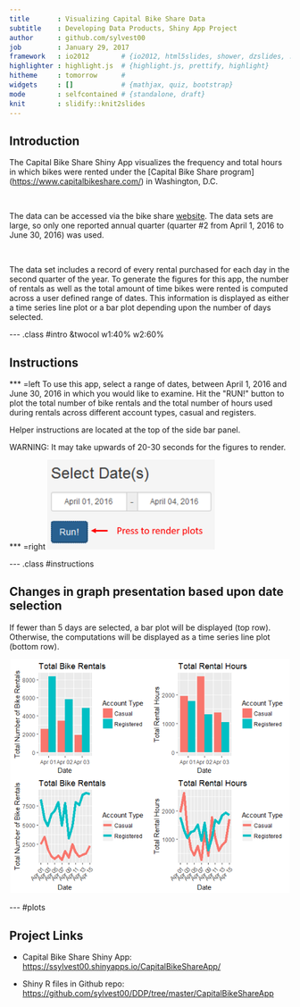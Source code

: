 ```yaml
---
title       : Visualizing Capital Bike Share Data
subtitle    : Developing Data Products, Shiny App Project
author      : github.com/sylvest00
job         : January 29, 2017
framework   : io2012        # {io2012, html5slides, shower, dzslides, ...}
highlighter : highlight.js  # {highlight.js, prettify, highlight}
hitheme     : tomorrow      # 
widgets     : []            # {mathjax, quiz, bootstrap}
mode        : selfcontained # {standalone, draft}
knit        : slidify::knit2slides
---
```


<style>
.title-slide {
  background-color: #FFFFFF;
  h2{color: #FFFFFF;}
}
</style>


## Introduction
The Capital Bike Share Shiny App visualizes the frequency and total hours in which 
bikes were rented under the [Capital Bike Share program] (https://www.capitalbikeshare.com/) in Washington, D.C.

<br/>

The data can be accessed via the bike share [website](https://www.capitalbikeshare.com/system-data). The data sets are
large, so only one reported annual quarter (quarter #2 from April 1, 2016 to
June 30, 2016) was used.

<br/>

The data set includes a record of every rental purchased for each day in the second quarter of the year.
To generate the figures for this app, the number of rentals as well as the total amount of time bikes were rented is computed across 
a user defined range of dates. This information is displayed as either a time series line plot or a bar plot depending upon
the number of days selected.

--- .class #intro &twocol w1:40% w2:60%

## Instructions
*** =left
To use this app, select a range of dates, between April 1, 2016 and June 30, 2016
in which you would like to examine. Hit the "RUN!" button to plot the total
number of bike rentals and the total number of hours used during rentals across
different account types, casual and registers.

Helper instructions are located at the top of the side bar panel.

<span class = 'red'>WARNING: It may take upwards of 20-30 seconds for the figures to render.</span>

*** =right
<img width=300px src="run_button2.png"></img>

--- .class #instructions

## Changes in graph presentation based upon date selection


If fewer than 5 days are selected, a bar plot will be displayed (top row). Otherwise, the computations
will be displayed as a time series line plot (bottom row).





<div style="text-align: center;">
    <img width=500px src="gridPlot.png"></img>
</div>


--- #plots

## Project Links

- Capital Bike Share Shiny App:<br/>
https://ssylvest00.shinyapps.io/CapitalBikeShareApp/

- Shiny R files in Github repo:<br/>
https://github.com/sylvest00/DDP/tree/master/CapitalBikeShareApp
